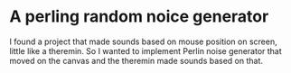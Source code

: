# A perling random noice generator

I found a project that made sounds based on mouse position on screen, little like a theremin.
So I wanted to implement Perlin noise generator that moved on the canvas and the theremin made sounds based on that.
